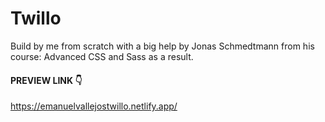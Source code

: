 # Twillo

Build by me from scratch with a big help by Jonas Schmedtmann from his course: Advanced CSS and Sass as a result.

#### PREVIEW LINK 👇
https://emanuelvallejostwillo.netlify.app/
